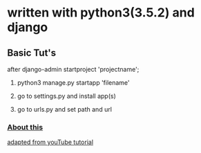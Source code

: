 # written with python3(3.5.2) and django

## Basic Tut's
after django-admin startproject 'projectname';

1) python3 manage.py startapp 'filename'

2) go to settings.py and install app(s)

3) go to urls.py and set path and url

### [About this](https://www.youtube.com/channel/UCfzlCWGWYyIQ0aLC5w48gBQ)


[adapted from youTube tutorial](https://www.youtube.com/channel/UCfzlCWGWYyIQ0aLC5w48gBQ)

<a href="https://www.youtube.com/watch?v=FNQxxpM1yOs&index=1&list=PLQVvvaa0QuDeA05ZouE4OzDYLHY-XH-Nd" target="_blank"></a>
